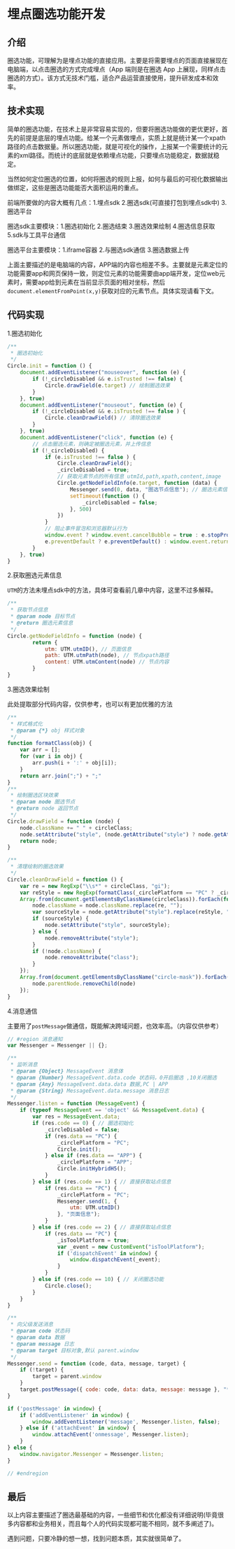 # 埋点圈选功能开发

## 介绍

圈选功能，可理解为是埋点功能的直接应用。主要是将需要埋点的页面直接展现在电脑端，以点击圈选的方式完成埋点（App 端则是在圈选 App 上展现，同样点击圈选的方式）。该方式无技术门槛，适合产品运营直接使用，提升研发成本和效率。

## 技术实现

简单的圈选功能，在技术上是非常容易实现的，但要将圈选功能做的更优更好，首先的前提是底层的埋点功能。给某一个元素做埋点，实质上就是统计某一个xpath路径的点击数据量。所以圈选功能，就是可视化的操作，上报某一个需要统计的元素的xml路径。而统计的底层就是依赖埋点功能，只要埋点功能稳定，数据就稳定。

当然如何定位圈选的位置，如何将圈选的规则上报，如何与最后的可视化数据输出做绑定，这些是圈选功能能否大面积运用的重点。

前端所要做的内容大概有几点：1.埋点sdk 2.圈选sdk(可直接打包到埋点sdk中) 3.圈选平台

圈选sdk主要模块：1.圈选初始化 2.圈选结束 3.圈选效果绘制 4.圈选信息获取 5.sdk与工具平台通信

圈选平台主要模块：1.iframe容器 2.与圈选sdk通信 3.圈选数据上传

上面主要描述的是电脑端的内容，APP端的内容也相差不多。主要就是元素定位的功能需要app和网页保持一致，则定位元素的功能需要由app端开发，定位web元素时，需要app给到元素在当前显示页面的相对坐标，然后`document.elementFromPoint(x,y)`获取对应的元素节点。具体实现请看下文。

## 代码实现

1.圈选初始化

```javascript
/**
 * 圈选初始化
 */
Circle.init = function () {
    document.addEventListener("mouseover", function (e) {
        if (!_circleDisabled && e.isTrusted !== false) {
            Circle.drawField(e.target) // 绘制圈选效果
        }
    }, true)
    document.addEventListener("mouseout", function (e) {
        if (!_circleDisabled && e.isTrusted !== false ) {
            Circle.cleanDrawField() // 清除圈选效果
        }
    }, true)
    document.addEventListener("click", function (e) {
        // 点击圈选元素，则确定被圈选元素，并上传信息
        if (!_circleDisabled) {
            if (e.isTrusted !== false ) {
                Circle.cleanDrawField();
                _circleDisabled = true;
                // 获取元素节点的所有信息 utmId,path,xpath,content,image
                Circle.getNodeFieldInfo(e.target, function (data) {
                    Messenger.send(0, data, "圈选节点信息"); // 圈选元素信息，通信给工具平台
                    setTimeout(function () {
                        _circleDisabled = false;
                    }, 500)
                })
            }
            // 阻止事件冒泡和浏览器默认行为
            window.event ? window.event.cancelBubble = true : e.stopPropagation();
            e.preventDefault ? e.preventDefault() : window.event.returnValue == false;
        }
    }, true)
}
```

2.获取圈选元素信息

`UTM`的方法未埋点sdk中的方法，具体可查看前几章中内容，这里不过多解释。

```javascript
/**
 * 获取节点信息
 * @param node 目标节点
 * @return 圈选元素信息
 */
Circle.getNodeFieldInfo = function (node) {
        return {
            utm: UTM.utmID(), // 页面信息
            path: UTM.utmPath(node), // 节点xpath路径
            content: UTM.utmContent(node) // 节点内容
        }
}
```

3.圈选效果绘制

此处提取部分代码内容，仅供参考，也可以有更加优雅的方法

```javascript
/**
 * 样式格式化
 * @param {*} obj 样式对象
 */
function formatClass(obj) {
    var arr = [];
    for (var i in obj) {
        arr.push(i + ':' + obj[i]);
    }
    return arr.join(";") + ";"
}
/**
 * 绘制圈选区块效果
 * @param node 圈选节点
 * @return node 返回节点
 */
Circle.drawField = function (node) {
    node.className += " " + circleClass;
    node.setAttribute("style", (node.getAttribute("style") ? node.getAttribute("style") : "") + formatClass(_circlePlatform == "PC" ? _circle_hoverPC : _circle_hover));
    return node;
}

/**
 * 清理绘制的圈选效果
 */
Circle.cleanDrawField = function () {
    var re = new RegExp("\\s*" + circleClass, "gi");
    var reStyle = new RegExp(formatClass(_circlePlatform == "PC" ? _circle_hoverPC : _circle_hover), "gi");
    Array.from(document.getElementsByClassName(circleClass)).forEach(function (node) {
        node.className = node.className.replace(re, "");
        var sourceStyle = node.getAttribute("style").replace(reStyle, "");
        if (sourceStyle) {
            node.setAttribute("style", sourceStyle);
        } else {
            node.removeAttribute("style");
        }
        if (!node.className) {
            node.removeAttribute("class");
        }
    });
    Array.from(document.getElementsByClassName("circle-mask")).forEach(function (node) {
        node.parentNode.removeChild(node)
    });
}
```

4.消息通信

主要用了`postMessage`做通信，既能解决跨域问题，也效率高。（内容仅供参考）

```javascript
// #region 消息通知
var Messenger = Messenger || {};

/**
 * 监听消息
 * @param {Object} MessageEvent 消息体
 * @param {Number} MessageEvent.data.code 状态码，0开启圈选 ,10关闭圈选
 * @param {Any} MessageEvent.data.data 数据,PC | APP
 * @param {String} MessageEvent.data.message 消息日志
 */
Messenger.listen = function (MessageEvent) {
    if (typeof MessageEvent == 'object' && MessageEvent.data) {
        var res = MessageEvent.data;
        if (res.code == 0) { // 圈选初始化
            _circleDisabled = false;
            if (res.data == "PC") {
                _circlePlatform = "PC";
                Circle.init();
            } else if (res.data == "APP") {
                _circlePlatform = "APP";
                Circle.initHybridH5();
            }
        } else if (res.code == 1) { // 直接获取站点信息
            if (res.data == "PC") {
                _circlePlatform = "PC";
                Messenger.send(1, {
                    utm: UTM.utmID()
                }, "页面信息");
            }
        } else if (res.code == 2) { // 直接获取站点信息
            if (res.data == "PC") {
                _isToolPlatform = true;
                var _event = new CustomEvent("isToolPlatform");
                if ('dispatchEvent' in window) {
                    window.dispatchEvent(_event);
                }
            }
        } else if (res.code == 10) { // 关闭圈选功能
            Circle.close();
        }
    }
}

/**
 * 向父级发送消息
 * @param code 状态码
 * @param data 数据
 * @param message 日志
 * @param target 目标对象,默认 parent.window
 */
Messenger.send = function (code, data, message, target) {
    if (!target) {
        target = parent.window
    }
    target.postMessage({ code: code, data: data, message: message }, "*");
}

if ('postMessage' in window) {
    if ('addEventListener' in window) {
        window.addEventListener('message', Messenger.listen, false);
    } else if ('attachEvent' in window) {
        window.attachEvent('onmessage', Messenger.listen);
    }
} else {
    window.navigator.Messenger = Messenger.listen;
}

// #endregion
```

## 最后

以上内容主要描述了圈选最基础的内容，一些细节和优化都没有详细说明(毕竟很多内容都和业务相关，而且每个人的代码实现都可能不相同，就不多阐述了)。

遇到问题，只要冷静的想一想，找到问题本质，其实就很简单了。
